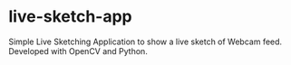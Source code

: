 # live-sketch-app
Simple Live Sketching Application to show a live sketch of Webcam feed. Developed with OpenCV and Python.

